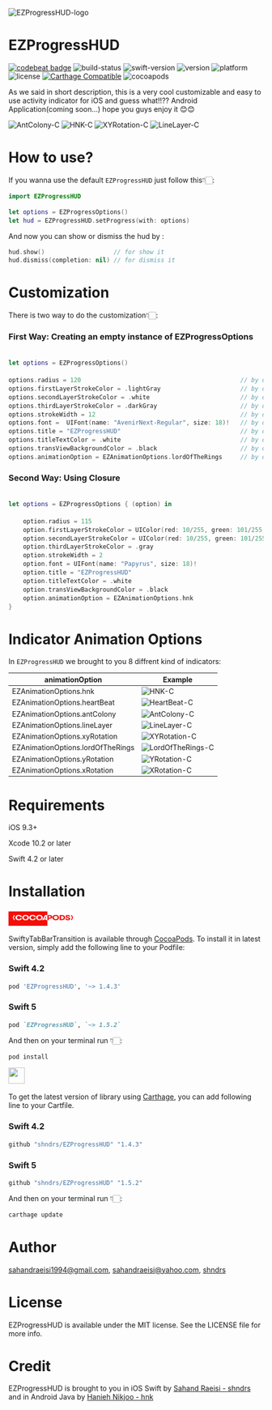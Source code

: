 ![EZProgressHUD-logo](https://user-images.githubusercontent.com/34839080/60944448-19d08680-a2fe-11e9-8381-9d73a56f69ae.png)

# EZProgressHUD

[![codebeat badge](https://codebeat.co/badges/39e75029-1f7f-4278-bc75-49be1c91c4c2)](https://codebeat.co/projects/github-com-shndrs-ezprogresshud-master)
![build-status](https://travis-ci.org/shndrs/EZProgressHUD.svg?branch=master)
![swift-version](https://img.shields.io/badge/Swift-5-blueviolet.svg)
![version](https://img.shields.io/cocoapods/v/EZProgressHUD.svg)
![platform](https://img.shields.io/cocoapods/p/EZProgressHUD.svg)
![license](https://img.shields.io/cocoapods/l/EZProgressHUD.svg)
[![Carthage Compatible](https://img.shields.io/badge/Carthage-compatible-000000.svg?style=flat)](https://github.com/Carthage/Carthage)
![cocoapods](https://img.shields.io/badge/CocoaPods-compatible-000000.svg)

As we said in short description, this is a very cool customizable and easy to use activity indicator for iOS and guess what!!?? Android Application(coming soon...) hope you guys enjoy it 😊😊

![AntColony-C](https://user-images.githubusercontent.com/34839080/60947619-34a6f900-a306-11e9-84d3-88327e42ac80.gif)
![HNK-C](https://user-images.githubusercontent.com/34839080/60947609-32dd3580-a306-11e9-939d-0489651cbbed.gif)
![XYRotation-C](https://user-images.githubusercontent.com/34839080/60947617-340e6280-a306-11e9-98fe-931e7a6884e1.gif)
![LineLayer-C](https://user-images.githubusercontent.com/34839080/60947616-340e6280-a306-11e9-9400-bf032e2c7931.gif)

How to use?
=======
If you wanna use the default `EZProgressHUD` just follow this👇🏻:
```Swift
import EZProgressHUD
```
```Swift
let options = EZProgressOptions()
let hud = EZProgressHUD.setProgress(with: options)        
``` 
And now you can show or dismiss the hud by :

```Swift
hud.show()                   // for show it
hud.dismiss(completion: nil) // for dismiss it
```

Customization
=======

There is two way to do the customization👇🏻:

### First Way: Creating an empty instance of EZProgressOptions

```Swift

let options = EZProgressOptions()

options.radius = 120                                            // by default is 115
options.firstLayerStrokeColor = .lightGray                      // by default is UIColor(red: 220/255, green: 20/255, blue: 60/255, alpha: 1)
options.secondLayerStrokeColor = .white                         // by default is UIColor(red: 220/255, green: 20/255, blue: 60/255, alpha: 1), FYI it's always transparent ;)
options.thirdLayerStrokeColor = .darkGray                       // by default is .gray
options.strokeWidth = 12                                        // by default is 12.0
options.font =  UIFont(name: "AvenirNext-Regular", size: 18)!   // by default is Papyrus size 18
options.title = "EZProgressHUD"                                 // by default is "Please Wait..."
options.titleTextColor = .white                                 // by default is white
options.transViewBackgroundColor = .black                       // by default is black
options.animationOption = EZAnimationOptions.lordOfTheRings     // by default is EZAnimationOptions.heartBeat

```
### Second Way: Using Closure

```Swift

let options = EZProgressOptions { (option) in

    option.radius = 115                                                                               // by default is 115
    option.firstLayerStrokeColor = UIColor(red: 10/255, green: 101/255, blue: 171/255, alpha: 1.0)    // by default is UIColor(red: 220/255, green: 20/255, blue: 60/255, alpha: 1)
    option.secondLayerStrokeColor = UIColor(red: 10/255, green: 101/255, blue: 171/255, alpha: 1.0)   // by default is UIColor(red: 220/255, green: 20/255, blue: 60/255, alpha: 1), FYI it's always transparent ;)
    option.thirdLayerStrokeColor = .gray                                                              // by default is .gray
    option.strokeWidth = 2                                                                            // by default is 12.0
    option.font = UIFont(name: "Papyrus", size: 18)!                                                  // by default is Papyrus size 18
    option.title = "EZProgressHUD"                                                                    // by default is "Please Wait..."
    option.titleTextColor = .white                                                                    // by default is white
    option.transViewBackgroundColor = .black                                                          // by default is black
    option.animationOption = EZAnimationOptions.hnk                                                   // by default is EZAnimationOptions.heartBeat
}

```

Indicator Animation Options
=======

In `EZProgressHUD` we brought to you 8 diffrent kind of indicators:

| animationOption  | Example |
| ------------- | ------------- |
| EZAnimationOptions.hnk  | ![HNK-C](https://user-images.githubusercontent.com/34839080/60947609-32dd3580-a306-11e9-939d-0489651cbbed.gif) |
| EZAnimationOptions.heartBeat   | ![HeartBeat-C](https://user-images.githubusercontent.com/34839080/60947612-3375cc00-a306-11e9-9bb7-b36e6987c68d.gif) |
| EZAnimationOptions.antColony  | ![AntColony-C](https://user-images.githubusercontent.com/34839080/60947619-34a6f900-a306-11e9-84d3-88327e42ac80.gif) |
| EZAnimationOptions.lineLayer  | ![LineLayer-C](https://user-images.githubusercontent.com/34839080/60947616-340e6280-a306-11e9-9400-bf032e2c7931.gif) |
| EZAnimationOptions.xyRotation  | ![XYRotation-C](https://user-images.githubusercontent.com/34839080/60947617-340e6280-a306-11e9-98fe-931e7a6884e1.gif) |
| EZAnimationOptions.lordOfTheRings  | ![LordOfTheRings-C](https://user-images.githubusercontent.com/34839080/60947613-3375cc00-a306-11e9-9409-445e9972fdb2.gif) |
| EZAnimationOptions.yRotation  | ![YRotation-C](https://user-images.githubusercontent.com/34839080/60947614-340e6280-a306-11e9-908d-3a5cfdbc2b7f.gif) |
| EZAnimationOptions.xRotation  | ![XRotation-C](https://user-images.githubusercontent.com/34839080/60947618-34a6f900-a306-11e9-993b-5b7112f16a9f.gif) |

Requirements
=======

<p>iOS 9.3+</p>
<p>Xcode 10.2 or later</p>
<p>Swift 4.2 or later</p>

Installation
=======

 <img src="https://raw.githubusercontent.com/CocoaPods/shared_resources/master/img/CocoaPods-Logo-Highlight.png" width="128px" height="32px" />

SwiftyTabBarTransition is available through [CocoaPods](https://cocoapods.org/pods/EZProgressHUD). To install
it in latest version, simply add the following line to your Podfile:

### Swift 4.2

```ruby
pod 'EZProgressHUD', '~> 1.4.3'
```
### Swift 5

```ruby
pod `EZProgressHUD`, `~> 1.5.2`
```
And then on your terminal run 👇🏻:
```bash
pod install
```
<img src="https://raw.githubusercontent.com/Carthage/Carthage/master/Logo/PNG/colored.png" width="32px" height="32px" />


To get the latest version of library using [Carthage](https://github.com/Carthage/Carthage), you can add following line to your Cartfile.

### Swift 4.2

```bash
github "shndrs/EZProgressHUD" "1.4.3"
```
### Swift 5
```bash
github "shndrs/EZProgressHUD" "1.5.2"
```
And then on your terminal run 👇🏻:
```bash
carthage update
```
Author
=======
sahandraeisi1994@gmail.com, sahandraeisi@yahoo.com, [shndrs](https://linkedin.com/in/shndrs)

License
=======
EZProgressHUD is available under the MIT license. See the LICENSE file for more info.

Credit
=======
EZProgressHUD is brought to you in iOS Swift by [Sahand Raeisi - shndrs](https://github.com/shndrs) and in Android Java by [Hanieh Nikjoo - hnk](https://github.com/HaniehNikjoo)

